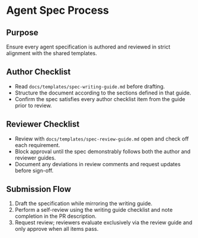 # Agent Spec Process

## Purpose
Ensure every agent specification is authored and reviewed in strict alignment with the shared templates.

## Author Checklist
- Read `docs/templates/spec-writing-guide.md` before drafting.
- Structure the document according to the sections defined in that guide.
- Confirm the spec satisfies every author checklist item from the guide prior to review.

## Reviewer Checklist
- Review with `docs/templates/spec-review-guide.md` open and check off each requirement.
- Block approval until the spec demonstrably follows both the author and reviewer guides.
- Document any deviations in review comments and request updates before sign-off.

## Submission Flow
1. Draft the specification while mirroring the writing guide.
2. Perform a self-review using the writing guide checklist and note completion in the PR description.
3. Request review; reviewers evaluate exclusively via the review guide and only approve when all items pass.
